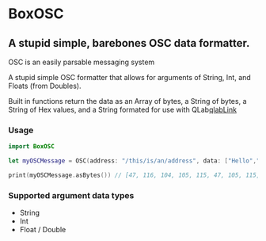 # BoxOSC

## A stupid simple, barebones OSC data formatter.

OSC is  an easily parsable messaging system 

A stupid simple OSC formatter that allows for arguments of String, Int, and Floats (from Doubles).

Built in functions return the data as an Array of bytes, a String of bytes, a String of Hex values, and a String formated for use with QLab[qlabLink]

### Usage

``` Swift
import BoxOSC

let myOSCMessage = OSC(address: "/this/is/an/address", data: ["Hello","World",123,45.67])

print(myOSCMessage.asBytes()) // [47, 116, 104, 105, 115, 47, 105, 115, 47, 97, 110, 47, 97, 100, 100, 114, 101, 115, 115, 0, 44, 115, 115, 105, 102, 0, 0, 0, 72, 101, 108, 108, 111, 0, 0, 0, 87, 111, 114, 108, 100, 0, 0, 0, 0, 0, 0, 123, 66, 54, 174, 20]


```

### Supported argument data types
- String
- Int
- Float / Double


[qlabLink]: https://qlab.app

